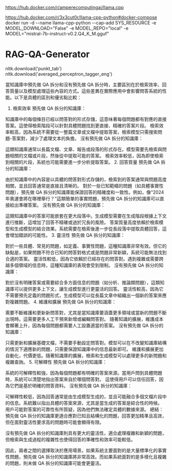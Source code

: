 https://hub.docker.com/r/amperecomputingai/llama.cpp

https://hub.docker.com/r/3x3cut0r/llama-cpp-python#docker-compose
docker run -d  --name llama-cpp-python --cap-add SYS_RESOURCE -e MODEL_DOWNLOAD="False" -e MODEL_REPO="local" -e MODEL="mistral-7b-instruct-v0.2.Q4_K_M.gguf"

# RAG-QA-Generator
nltk.download('punkt_tab')
nltk.download('averaged_perceptron_tagger_eng')

當知識庫中預先做 QA 拆分和沒有預先做 QA 拆分時，主要區別在於檢索效率、回答質量以及模型處理這些內容的方式。這些差異在實際應用中會影響問答系統的性能。以下是具體的區別和優劣點比較：

1. 檢索效率
預先做 QA 拆分的知識庫：

知識庫中的每個條目已經以問答對的形式存儲，這意味著每個問題都有對應的直接答案。這使得檢索階段可以針對具體問題找到更直接、精確的答案片段。
檢索效率較高，因為系統不需要從一整篇文章或文檔中提取答案，檢索模型只需搜索問題-答案對，減少了處理文本的負擔。
沒有預先做 QA 拆分的知識庫：

這類知識庫通常以長篇文檔、文章、報告或段落的形式存在。模型需要先檢索與問題相關的文檔或片段，然後從中提取可能的答案。
檢索效率較低，因為即使檢索到相關的片段，系統也可能需要進一步分析提取答案。
2. 回答質量
預先做 QA 拆分的知識庫：

由於知識庫中的內容是以具體的問答對形式存儲的，檢索到的答案通常與問題高度相關，並且回答通常是直接且清晰的。
對於一些已知範疇的問題（如具體事實性問題），預先做 QA 拆分的知識庫能保證回答的精確度和一致性。例如，像“2024 年奧運會將在哪裡舉行？”這類簡單的事實問題，預先做 QA 拆分的知識庫可以直接給出準確答案。
沒有預先做 QA 拆分的知識庫：

這類知識庫中的答案可能嵌套在更大段落中。生成模型需要在生成階段根據上下文進行推斷，這增加了回答不精確或過於冗長的風險。
答案質量高度依賴於檢索模型和生成模型的結合效果。系統需要在檢索後進一步從長段落中提取具體回答，這會增加錯誤的可能性。
3. 靈活性
預先做 QA 拆分的知識庫：

對於一些具體、常見的問題，如定義、事實性問題，這種知識庫非常有效。但它的缺點是，如果問題不符合已知的問答對格式或是問題非常新穎，系統可能無法找到合適的答案。
靈活性較低，因為它依賴於已經存在的問答對。遇到複雜或需要跨越多個領域的信息時，這種知識庫的表現會受到限制。
沒有預先做 QA 拆分的知識庫：

對於沒有明確答案或需要綜合多方面信息的問題（如分析、推論類問題），這類知識庫可以提供更多上下文，讓生成模型進行更靈活的回答。
靈活性較高，因為它不需要預先定義的問題形式，生成模型可以從長篇文章中組織出一個新的答案來應對複雜問題。
4. 維護和擴展
預先做 QA 拆分的知識庫：

需要不斷維護和更新新問答對，尤其是當知識庫要涵蓋更多領域或當新的問題不斷出現時。這需要更多人工干預來新增或編輯問答對。
隨著知識的擴展，維護成本會顯著上升，因為每個問題都需要人工設置適當的答案。
沒有預先做 QA 拆分的知識庫：

只需更新和擴展基礎文檔，不需要手動設定問答對。模型可以在不改變知識庫結構的情況下適應新的問題，只需要保證知識庫中的信息最新即可。
維護和擴展更加自動化，代價更低。隨著知識庫的擴展，檢索和生成模型可以處理更多的新問題和複雜查詢。
5. 可解釋性
預先做 QA 拆分的知識庫：

系統的可解釋性較強，因為每個問題都有明確的答案來源。當用戶問到具體問題時，系統可以清楚地指出答案來自於哪個問答對。
這使得用戶可以信任回答，因為它們是基於明確的問答資料。
沒有預先做 QA 拆分的知識庫：

可解釋性較低，因為回答通常是由生成模型生成的，並且可能融合多個文檔片段中的信息。系統難以指出具體的答案來源，尤其是當生成的答案是綜合性的時候。
用戶可能對答案的可靠性有所質疑，因為他們無法確定具體的數據來源。
總結：
預先做 QA 拆分的知識庫更適合應對已知且結構化的問題，回答更加精準且高效，但在面對靈活性要求高的問題時可能會顯得有限。

沒有預先做 QA 拆分的知識庫則具有更大的靈活性，適合處理複雜和新穎的問題，但檢索與生成過程的複雜性也使得回答的準確性和效率可能較低。

因此，兩者之間的選擇取決於應用場景。如果系統主要面對的是大量標準化的事實性問題，預先做 QA 拆分的知識庫將非常高效。而如果系統面對的是多樣化且複雜的問題，則未做 QA 拆分的知識庫可能會更靈活。

